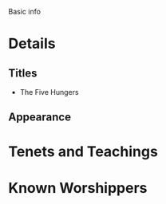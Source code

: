 Basic info
# Details
## Titles
- The Five Hungers
## Appearance

# Tenets and Teachings
# Known Worshippers
